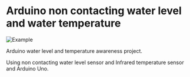 # Arduino non contacting water level and water temperature

![Example](./example.gif)

Arduino water level and temperature awareness project.

Using non contacting water level sensor and Infrared temperature sensor and Arduino Uno.